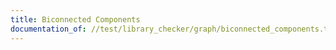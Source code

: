 ```yaml
---
title: Biconnected Components
documentation_of: //test/library_checker/graph/biconnected_components.test.py
---
```


